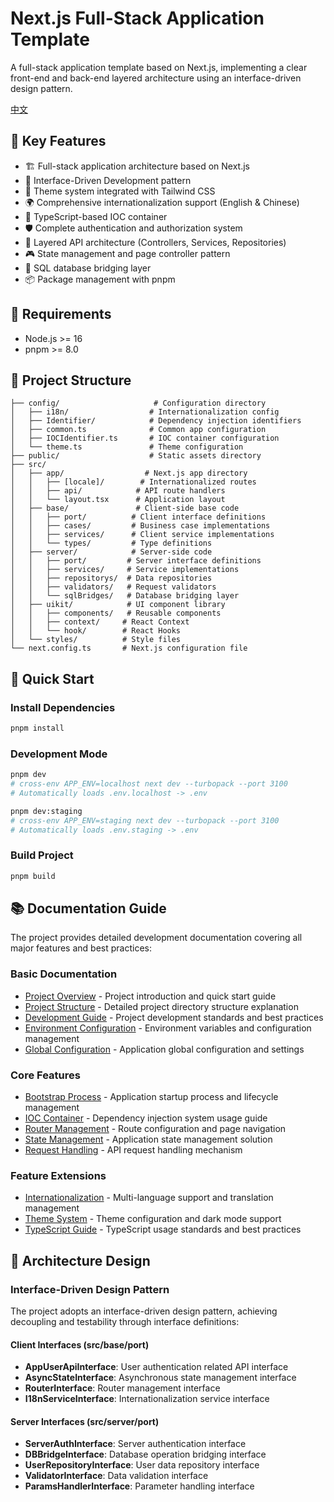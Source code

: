 # Next.js Full-Stack Application Template

A full-stack application template based on Next.js, implementing a clear front-end and back-end layered architecture using an interface-driven design pattern.

[中文](./README.md)

## 🌟 Key Features

- 🏗️ Full-stack application architecture based on Next.js
- 🔌 Interface-Driven Development pattern
- 🎨 Theme system integrated with Tailwind CSS
- 🌍 Comprehensive internationalization support (English & Chinese)
- 🔄 TypeScript-based IOC container
- 🛡️ Complete authentication and authorization system
- 📡 Layered API architecture (Controllers, Services, Repositories)
- 🎮 State management and page controller pattern
- 🔗 SQL database bridging layer
- 📦 Package management with pnpm

## 🔧 Requirements

- Node.js >= 16
- pnpm >= 8.0

## 📁 Project Structure

```tree
├── config/                     # Configuration directory
│   ├── i18n/                  # Internationalization config
│   ├── Identifier/            # Dependency injection identifiers
│   ├── common.ts              # Common app configuration
│   ├── IOCIdentifier.ts       # IOC container configuration
│   └── theme.ts               # Theme configuration
├── public/                    # Static assets directory
├── src/
│   ├── app/                  # Next.js app directory
│   │   ├── [locale]/        # Internationalized routes
│   │   ├── api/            # API route handlers
│   │   └── layout.tsx      # Application layout
│   ├── base/               # Client-side base code
│   │   ├── port/          # Client interface definitions
│   │   ├── cases/         # Business case implementations
│   │   ├── services/      # Client service implementations
│   │   └── types/         # Type definitions
│   ├── server/            # Server-side code
│   │   ├── port/         # Server interface definitions
│   │   ├── services/     # Service implementations
│   │   ├── repositorys/  # Data repositories
│   │   ├── validators/   # Request validators
│   │   └── sqlBridges/   # Database bridging layer
│   ├── uikit/            # UI component library
│   │   ├── components/   # Reusable components
│   │   ├── context/     # React Context
│   │   └── hook/        # React Hooks
│   └── styles/          # Style files
└── next.config.ts       # Next.js configuration file
```

## 🚀 Quick Start

### Install Dependencies

```bash
pnpm install
```

### Development Mode

```bash
pnpm dev
# cross-env APP_ENV=localhost next dev --turbopack --port 3100
# Automatically loads .env.localhost -> .env

pnpm dev:staging
# cross-env APP_ENV=staging next dev --turbopack --port 3100
# Automatically loads .env.staging -> .env
```

### Build Project

```bash
pnpm build
```

## 📚 Documentation Guide

The project provides detailed development documentation covering all major features and best practices:

### Basic Documentation

- [Project Overview](./docs/en/index.md) - Project introduction and quick start guide
- [Project Structure](./docs/en/project-structure.md) - Detailed project directory structure explanation
- [Development Guide](./docs/en/development-guide.md) - Project development standards and best practices
- [Environment Configuration](./docs/en/env.md) - Environment variables and configuration management
- [Global Configuration](./docs/en/global.md) - Application global configuration and settings

### Core Features

- [Bootstrap Process](./docs/en/bootstrap.md) - Application startup process and lifecycle management
- [IOC Container](./docs/en/ioc.md) - Dependency injection system usage guide
- [Router Management](./docs/en/router.md) - Route configuration and page navigation
- [State Management](./docs/en/store.md) - Application state management solution
- [Request Handling](./docs/en/request.md) - API request handling mechanism

### Feature Extensions

- [Internationalization](./docs/en/i18n.md) - Multi-language support and translation management
- [Theme System](./docs/en/theme.md) - Theme configuration and dark mode support
- [TypeScript Guide](./docs/en/typescript-guide.md) - TypeScript usage standards and best practices

## 🔨 Architecture Design

### Interface-Driven Design Pattern

The project adopts an interface-driven design pattern, achieving decoupling and testability through interface definitions:

#### Client Interfaces (src/base/port)

- **AppUserApiInterface**: User authentication related API interface
- **AsyncStateInterface**: Asynchronous state management interface
- **RouterInterface**: Router management interface
- **I18nServiceInterface**: Internationalization service interface

#### Server Interfaces (src/server/port)

- **ServerAuthInterface**: Server authentication interface
- **DBBridgeInterface**: Database operation bridging interface
- **UserRepositoryInterface**: User data repository interface
- **ValidatorInterface**: Data validation interface
- **ParamsHandlerInterface**: Parameter handling interface
